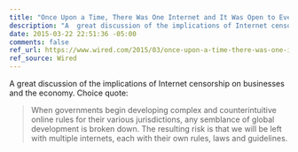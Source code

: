 ```yaml
---
title: "Once Upon a Time, There Was One Internet and It Was Open to Everyone…"
description: "A  great discussion of the implications of Internet censorship on businesses and the economy."
date: 2015-03-22 22:51:36 -05:00
comments: false
ref_url: https://www.wired.com/2015/03/once-upon-a-time-there-was-one-internet-and-it-was-open-to-everyone/
ref_source: Wired
---
```


A  great discussion of the implications of Internet censorship on businesses and the economy. Choice quote:

> When governments begin developing complex and counterintuitive online rules for their various jurisdictions, any semblance of global development is broken down. The resulting risk is that we will be left with multiple internets, each with their own rules, laws and guidelines.